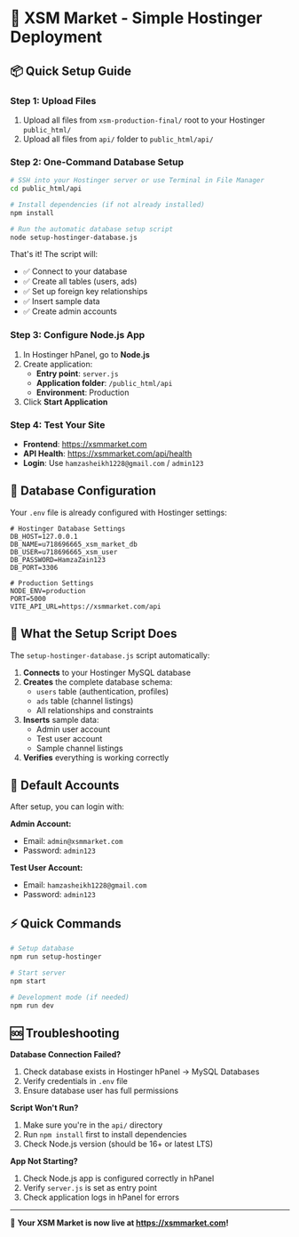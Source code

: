 # 🚀 XSM Market - Simple Hostinger Deployment

## 📦 Quick Setup Guide

### Step 1: Upload Files
1. Upload all files from `xsm-production-final/` root to your Hostinger `public_html/`
2. Upload all files from `api/` folder to `public_html/api/`

### Step 2: One-Command Database Setup
```bash
# SSH into your Hostinger server or use Terminal in File Manager
cd public_html/api

# Install dependencies (if not already installed)
npm install

# Run the automatic database setup script
node setup-hostinger-database.js
```

That's it! The script will:
- ✅ Connect to your database
- ✅ Create all tables (users, ads)
- ✅ Set up foreign key relationships  
- ✅ Insert sample data
- ✅ Create admin accounts

### Step 3: Configure Node.js App
1. In Hostinger hPanel, go to **Node.js**
2. Create application:
   - **Entry point**: `server.js`
   - **Application folder**: `/public_html/api`
   - **Environment**: Production
3. Click **Start Application**

### Step 4: Test Your Site
- **Frontend**: https://xsmmarket.com
- **API Health**: https://xsmmarket.com/api/health
- **Login**: Use `hamzasheikh1228@gmail.com` / `admin123`

## 🔧 Database Configuration

Your `.env` file is already configured with Hostinger settings:

```env
# Hostinger Database Settings
DB_HOST=127.0.0.1
DB_NAME=u718696665_xsm_market_db
DB_USER=u718696665_xsm_user
DB_PASSWORD=HamzaZain123
DB_PORT=3306

# Production Settings
NODE_ENV=production
PORT=5000
VITE_API_URL=https://xsmmarket.com/api
```

## 🎯 What the Setup Script Does

The `setup-hostinger-database.js` script automatically:

1. **Connects** to your Hostinger MySQL database
2. **Creates** the complete database schema:
   - `users` table (authentication, profiles)
   - `ads` table (channel listings)
   - All relationships and constraints
3. **Inserts** sample data:
   - Admin user account
   - Test user account  
   - Sample channel listings
4. **Verifies** everything is working correctly

## 🔑 Default Accounts

After setup, you can login with:

**Admin Account:**
- Email: `admin@xsmmarket.com`
- Password: `admin123`

**Test User Account:**
- Email: `hamzasheikh1228@gmail.com`  
- Password: `admin123`

## ⚡ Quick Commands

```bash
# Setup database
npm run setup-hostinger

# Start server
npm start

# Development mode (if needed)
npm run dev
```

## 🆘 Troubleshooting

**Database Connection Failed?**
1. Check database exists in Hostinger hPanel → MySQL Databases
2. Verify credentials in `.env` file
3. Ensure database user has full permissions

**Script Won't Run?**
1. Make sure you're in the `api/` directory
2. Run `npm install` first to install dependencies
3. Check Node.js version (should be 16+ or latest LTS)

**App Not Starting?**
1. Check Node.js app is configured correctly in hPanel
2. Verify `server.js` is set as entry point
3. Check application logs in hPanel for errors

---

🎉 **Your XSM Market is now live at https://xsmmarket.com!**
